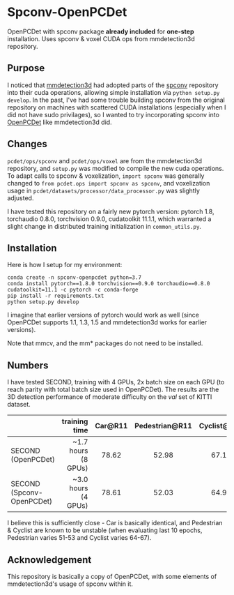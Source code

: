 # Spconv-OpenPCDet
OpenPCDet with spconv package **already included** for **one-step** installation. Uses spconv & voxel CUDA ops from mmdetection3d repository.

## Purpose
I noticed that [mmdetection3d](https://github.com/open-mmlab/mmdetection3d) had adopted parts of the [spconv](https://github.com/traveller59/spconv) repository into their cuda operations, allowing simple installation via `python setup.py develop`. In the past, I've had some trouble building spconv from the original repository on machines with scattered CUDA installations (especially when I did not have sudo privilages), so I wanted to try incorporating spconv into [OpenPCDet](https://github.com/open-mmlab/OpenPCDet) like mmdetection3d did. 

## Changes
`pcdet/ops/spconv` and `pcdet/ops/voxel` are from the mmdetection3d repository, and `setup.py` was modified to compile the new cuda operations. To adapt calls to spconv & voxelization, `import spconv` was generally changed to `from pcdet.ops import spconv as spconv`, and voxelization usage in `pcdet/datasets/processor/data_processor.py` was slightly adjusted.

I have tested this repository on a fairly new pytorch version: pytorch 1.8, torchaudio 0.8.0, torchvision 0.9.0, cudatoolkit 11.1.1, which warranted a slight change in distributed training initialization in `common_utils.py`.

## Installation
Here is how I setup for my environment:
```
conda create -n spconv-openpcdet python=3.7
conda install pytorch==1.8.0 torchvision==0.9.0 torchaudio==0.8.0 cudatoolkit=11.1 -c pytorch -c conda-forge
pip install -r requirements.txt
python setup.py develop
```
I imagine that earlier versions of pytorch would work as well (since OpenPCDet supports 1.1, 1.3, 1.5 and mmdetection3d works for earlier versions). 

Note that mmcv, and the mm* packages do not need to be installed.

## Numbers
I have tested SECOND, training with 4 GPUs, 2x batch size on each GPU (to reach parity with total batch size used in OpenPCDet).
The results are the 3D detection performance of moderate difficulty on the *val* set of KITTI dataset.

|                                             | training time | Car@R11 | Pedestrian@R11 | Cyclist@R11 | 
|---------------------------------------------|----------:|:-------:|:-------:|:-------:|
| SECOND (OpenPCDet)       |  ~1.7 hours (8 GPUs) | 78.62 | 52.98 | 67.15 |
| SECOND (Spconv-OpenPCDet) | ~3.0 hours (4 GPUs) | 78.61 | 52.03 | 64.92 |

I believe this is sufficiently close - Car is basically identical, and Pedestrian & Cyclist are known to be unstable (when evaluating last 10 epochs, Pedestrian varies 51-53 and Cyclist varies 64-67).

## Acknowledgement
This repository is basically a copy of OpenPCDet, with some elements of mmdetection3d's usage of spconv within it.
